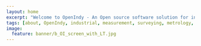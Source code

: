 ```yaml
---
layout: home
excerpt: "Welcome to OpenIndy - An Open source software solution for industrial measurement"
tags: [about, OpenIndy, industrial, measurement, surveying, metrology, laser, tracker, tacheometer, tachymeter, Industrie, Vermessung]
image:
  feature: banner/b_OI_screen_with_LT.jpg
---
```

